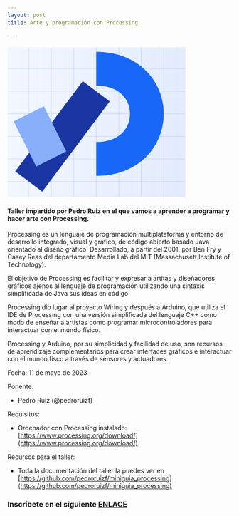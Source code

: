 ```yaml
---
layout: post
title: Arte y programación con Processing

---
```


<img src="/images/processing.png" width="400" />



#### Taller impartido por Pedro Ruiz en el que vamos a aprender a programar y hacer arte con Processing.


Processing es un lenguaje de programación multiplataforma y entorno de desarrollo integrado, visual y gráfico, de código abierto basado Java orientado al diseño gráfico. Desarrollado, a partir del 2001, por Ben Fry y Casey Reas del departamento Media Lab del MIT (Massachusett Institute of Technology).

El objetivo de Processing es facilitar y expresar a artitas y diseñadores gráficos ajenos al lenguaje de programación utilizando una sintaxis simplificada de Java sus ideas en código.

Processing dio lugar al proyecto Wiring y después a Arduino, que utiliza el IDE de Processing con una versión simplificada del lenguaje C++ como modo de enseñar a artistas cómo programar microcontroladores para interactuar con el mundo físico.

Processing y Arduino, por su simplicidad y facilidad de uso, son recursos de aprendizaje complementarios para crear interfaces gráficos e interactuar con el mundo físco a través de sensores y actuadores.



Fecha: 11 de mayo de 2023


Ponente:


* Pedro Ruiz (@pedroruizf)

Requisitos:

* Ordenador con Processing instalado: [https://www.processing.org/download/](https://www.processing.org/download/)

Recursos para el taller:

* Toda la documentación del taller la puedes ver en [https://github.com/pedroruizf/miniguia_processing](https://github.com/pedroruizf/miniguia_processing)



















### Inscríbete en el siguiente [ENLACE](https://forms.gle/8hxUkgJqMLzGV7gJ7)
